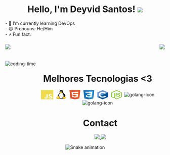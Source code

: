 <h1 align="center"> Hello, I'm Deyvid Santos! <img src="https://raw.githubusercontent.com/gist/GeekTree0101/05d338bb59109fc71871711c6fa49377/raw/3ff868ffcf2f84d419c392667335fe7e9f1bf155/dancing-gopher.gif" width="70"> </h1>
- 🌱 I’m currently learning DevOps
<br>
- 😄 Pronouns: He/Him
<br>
- ⚡ Fun fact:
<br>
<br>
<div>
  
  <img  height="180em" src="https://github-readme-stats.vercel.app/api?username=deyvidsalvatore&show_icons=true&theme=great-gatsby&include_all_commits=true&count_private=false"/>
  <img align="right" height="180em" src="https://github-readme-stats.vercel.app/api/top-langs/?username=deyvidsalvatore&layout=compact&langs_count=16&theme=great-gatsby"/>
</div>
<br>

<div  align="center"> 
  <div style="display: inline_block"><br>
    <img align="left" height="250" alt="coding-time" src="code.gif">
    <h1 align="center">Melhores Tecnologias <3</h1>
    <img align="center" height="30" width="40" alt="js-icon"  src="https://raw.githubusercontent.com/devicons/devicon/master/icons/javascript/javascript-plain.svg">
    <img align="center" height="30" width="40" alt="linux-icon" src="https://github.com/devicons/devicon/blob/master/icons/linux/linux-original.svg">
    <img align="center" height="30" width="40" alt="html-icon" src="https://raw.githubusercontent.com/devicons/devicon/master/icons/html5/html5-original.svg">
    <img align="center" height="30" width="40" alt="css-icon" src="https://raw.githubusercontent.com/devicons/devicon/master/icons/css3/css3-original.svg">
    <img align="center" height="30" width="40" alt="c-icon" src="https://raw.githubusercontent.com/devicons/devicon/master/icons/c/c-original.svg">
    <img align="center" height="30" width="40" alt="nodejs-icon" src="https://raw.githubusercontent.com/devicons/devicon/master/icons/nodejs/nodejs-original.svg">
    <img align="center" height="30" width="40" alt="golang-icon" src="https://cdn.jsdelivr.net/gh/devicons/devicon/icons/go/go-original.svg" />
    <img align="center" height="30" width="40" alt="golang-icon" src="https://cdn.jsdelivr.net/gh/devicons/devicon/icons/java/java-original.svg" />
  
  <h1 align="center">Contact</h1>
    <a href = "mailto: deyvidsantos.salvatore@gmail.com">
      <img width="30" src="https://img.icons8.com/color/48/000000/gmail--v1.png">
    </a>
    <a href = "https://www.instagram.com/deyvid.salvatore/">
      <img width="25" src="https://img.icons8.com/color/48/000000/instagram-new--v1.png">
    </a>
</div>
  
![Snake animation](https://github.com/LuigiGF/LuigiGF/blob/output/github-contribution-grid-snake.svg)
